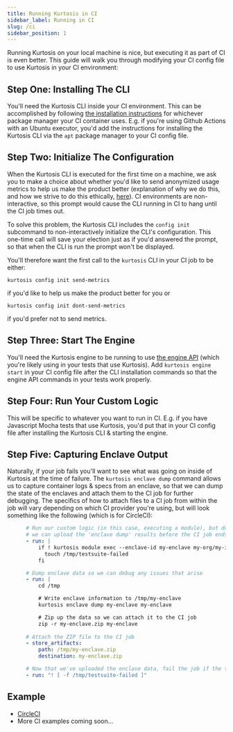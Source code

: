 ```yaml
---
title: Running Kurtosis in CI
sidebar_label: Running in CI
slug: /ci
sidebar_position: 1
---
```


Running Kurtosis on your local machine is nice, but executing it as part of CI is even better. This guide will walk you through modifying your CI config file to use Kurtosis in your CI environment:

Step One: Installing The CLI
----------------------------
You'll need the Kurtosis CLI inside your CI environment. This can be accomplished by following [the installation instructions](/install) for whichever package manager your CI container uses. E.g. if you're using Github Actions with an Ubuntu executor, you'd add the instructions for installing the Kurtosis CLI via the `apt` package manager to your CI config file.

Step Two: Initialize The Configuration
--------------------------------------
When the Kurtosis CLI is executed for the first time on a machine, we ask you to make a choice about whether you'd like to send anonymized usage metrics to help us make the product better (explanation of why we do this, and how we strive to do this ethically, [here](/reference/metrics-philosophy)). CI environments are non-interactive, so this prompt would cause the CLI running in CI to hang until the CI job times out.

To solve this problem, the Kurtosis CLI includes the `config init` subcommand to non-interactively initialize the CLI's configuration. This one-time call will save your election just as if you'd answered the prompt, so that when the CLI is run the prompt won't be displayed.

You'll therefore want the first call to the `kurtosis` CLI in your CI job to be either:

```
kurtosis config init send-metrics
``` 

if you'd like to help us make the product better for you or 

```
kurtosis config init dont-send-metrics
``` 

if you'd prefer not to send metrics.

Step Three: Start The Engine
----------------------------
You'll need the Kurtosis engine to be running to use [the engine API](/api/kurtosis-engine) (which you're likely using in your tests that use Kurtosis). Add `kurtosis engine start` in your CI config file after the CLI installation commands so that the engine API commands in your tests work properly.

Step Four: Run Your Custom Logic
---------------------------------
This will be specific to whatever you want to run in CI. E.g. if you have Javascript Mocha tests that use Kurtosis, you'd put that in your CI config file after installing the Kurtosis CLI & starting the engine.

Step Five: Capturing Enclave Output
-----------------------------------
Naturally, if your job fails you'll want to see what was going on inside of Kurtosis at the time of failure. The `kurtosis enclave dump` command allows us to capture container logs & specs from an enclave, so that we can dump the state of the enclaves and attach them to the CI job for further debugging. The specifics of how to attach files to a CI job from within the job will vary depending on which CI provider you're using, but will look something like the following (which is for CircleCI):

```yaml
      # Run our custom logic (in this case, executing a module), but don't exit immediately if it fails so that
      # we can upload the 'enclave dump' results before the CI job ends
      - run: |
          if ! kurtosis module exec --enclave-id my-enclave my-org/my-image --execute-params '{"someParam":"someValue"}'; then
            touch /tmp/testsuite-failed
          fi

      # Dump enclave data so we can debug any issues that arise
      - run: |
          cd /tmp

          # Write enclave information to /tmp/my-enclave
          kurtosis enclave dump my-enclave my-enclave

          # Zip up the data so we can attach it to the CI job
          zip -r my-enclave.zip my-enclave
      
      # Attach the ZIP file to the CI job
      - store_artifacts:
          path: /tmp/my-enclave.zip
          destination: my-enclave.zip

      # Now that we've uploaded the enclave data, fail the job if the testsuite failed
      - run: "! [ -f /tmp/testsuite-failed ]"
```

Example
-------
- [CircleCI](https://github.com/kurtosis-tech/onboarding-ethereum-testsuite/blob/master/.circleci/config.yml#L33)
- More CI examples coming soon...
